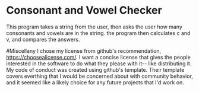 # Consonant and Vowel Checker
This program takes a string from the user, then asks the user how many consonants and vowels are in the string. the program then calculates c and v, and compares the answers.


#Miscellany
I chose my license from github's recommendation, https://choosealicense.com/. I want a concise license that gives the people interested in the software to do what they please with it-- like distributing it. My code of conduct was created using github's template. Their template covers everthing that I would be concerned about with community behavior, and it seemed like a likely choice for any future projects that I'd work on. 
